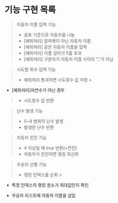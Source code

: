 기능 구현 목록
============
> 자동차 이름 입력 기능
> + 쉼표 기준으로 자동차를 나눔
> + [예외처리] 알파벳이 아닌 자동차 이름
> + [예외처리] 같은 자동차 이름을 입력
> + [예외처리] 이름 길이가 5를 초과
> + [예외처리] 구분자가 자동차 이름 사이의 ","가 아님

> 시도할 회수 입력 기능
> + 예외처리 통과하면 시도횟수 값 저장
    >
+ [예외처리]자연수가 아닌 경우
> + 시도횟수 값 반환

> 난수 발생 기능
> + 0~9 범위의 난수 발생
> + 발생한 난수 반환

> 자동차 전진 기능
> + 4 이상일 때 true 반환(=전진)
> + 자동차가 전진하면 랭킹 최신화

> 우승자 선별 기능
> + 랭킹 인덱스를 순회
    >
+ 특정 인덱스의 랭킹 원소가 최대값인지 확인
  >
+ 우승자 리스트에 자동차 이름을 삽입